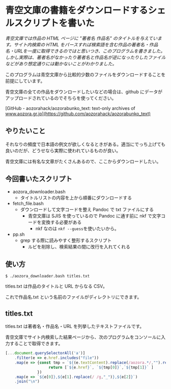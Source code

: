 # 青空文庫の書籍をダウンロードするシェルスクリプトを書いた

*青空文庫では作品の HTML ページに "著者名 作品名" のタイトルを与えています。サイト内検索の HTML をパースすれば検索語を含む作品の著者名・作品名・URLを一度に取得できるのではと思いつき、このプログラムを書きました。*  
*しかし実際は、著者名がなかったり著者名と作品名が逆になったりしたファイルなどがあり想定通りには動かないことがわかりました。*

このプログラムは青空文庫から比較的少数のファイルをダウンロードすることを前提にしています。

青空文庫の全ての作品をダウンロードしたいなどの場合は、github にデータがアップロードされているのでそちらを使ってください。

[GitHub - aozorahack/aozorabunko_text: text-only archives of www.aozora.gr.jp](https://github.com/aozorahack/aozorabunko_text)

## やりたいこと

それなりの頻度で日本語の例文が欲しくなるときがある。適当にでっち上げても良いのだが、どうせなら実際に使われているものが良い。

青空文庫には有名な文章がたくさんあるので、ここからダウンロードしたい。

## 今回書いたスクリプト

- aozora\_downloader.bash
    - タイトルリストの内容を上から順番にダウンロードする
- fetch\_file.bash
    - ダウンロードして文字コードを整え Pandoc で txt ファイルにする
        - 青空文庫は SJIS を使っているので Pandoc に通す前に nkf で文字コードを変換する必要がある
            - nkf なのは ```nkf --guess```を使いたいから。
- pp.sh
    - grep する際に読みやすく整形するスクリプト
        - ルビを削除し、検索結果の間に改行を入れてくれる

## 使い方

```shell
$ ./aozora_downloader.bash titles.txt
```

titles.txt は作品のタイトルと URL からなる CSV。

これで作品名.txt という名前のファイルがディレクトリにできます。

## titles.txt

titles.txt は著者名・作品名・URL を列挙したテキストファイルです。

青空文庫でサイト内検索した結果ページから、次のプログラムをコンソールに入力することで取得できます。

```javascript
[...document.querySelectorAll('a')]
    .filter(e => e.href.includes("file"))
    .map(e => {const tmp = `${(e.textContent).replace(/aozora.*/,"").replace(" ",' ')}`.split(" ");
                   return [`${e.href}`, `${tmp[0]}`,`${tmp[1]}` ]
              })
    .map(e => `${e[0]},${e[1].replace(/ /g,"_")},${e[2]}`)
    .join("\n")
```
